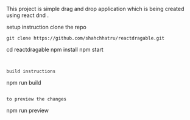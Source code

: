 This project is simple drag and drop application which is being created using react dnd . 

setup instruction 
clone the repo

```
git clone https://github.com/shahchhatru/reactdragable.git
```
cd reactdragable
npm install
npm start
```


build instructions

```
npm run build

```

to preview the changes 

```
npm run preview

```


```